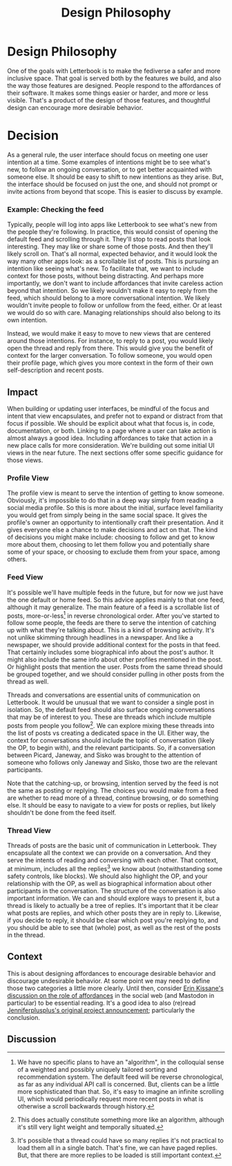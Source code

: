 ﻿---
title: Design Philosophy
code: adr-11
order: 11
discussionUrl: https://github.com/Letterbook/Letterbook/
statusHistory:
  - status: proposed
    date: 2024-12-13
---

# Design Philosophy

One of the goals with Letterbook is to make the fediverse a safer and more inclusive space. That goal is served both by the features we build, and also the way those features are designed. People respond to the affordances of their software. It makes some things easier or harder, and more or less visible. That's a product of the design of those features, and thoughtful design can encourage more desirable behavior.  

# Decision

As a general rule, the user interface should focus on meeting one user intention at a time. Some examples of intentions might be to see what's new, to follow an ongoing conversation, or to get better acquainted with someone else. It should be easy to shift to new intentions as they arise. But, the interface should be focused on just the one, and should not prompt or invite actions from beyond that scope. This is easier to discuss by example.

### Example: Checking the feed

Typically, people will log into apps like Letterbook to see what's new from the people they're following. In practice, this would consist of opening the default feed and scrolling through it. They'll stop to read posts that look interesting. They may like or share some of those posts. And then they'll likely scroll on. That's all normal, expected behavior, and it would look the way many other apps look: as a scrollable list of posts. This is pursuing an intention like seeing what's new. To facilitate that, we want to include context for those posts, without being distracting. And perhaps more importantly, we don't want to include affordances that invite careless action beyond that intention. So we likely wouldn't make it easy to reply from the feed, which should belong to a more conversational intention. We likely wouldn't invite people to follow or unfollow from the feed, either. Or at least we would do so with care. Managing relationships should also belong to its own intention.

Instead, we would make it easy to move to new views that are centered around those intentions. For instance, to reply to a post, you would likely open the thread and reply from there. This would give you the benefit of context for the larger conversation. To follow someone, you would open their profile page, which gives you more context in the form of their own self-description and recent posts. 

## Impact

When building or updating user interfaces, be mindful of the focus and intent that view encapsulates, and prefer not to expand or distract from that focus if possible. We should be explicit about what that focus is, in code, documentation, or both. Linking to a page where a user can take action is almost always a good idea. Including affordances to take that action in a new place calls for more consideration. We're building out some initial UI views in the near future. The next sections offer some specific guidance for those views.

### Profile View

The profile view is meant to serve the intention of getting to know someone. Obviously, it's impossible to do that in a deep way simply from reading a social media profile. So this is more about the initial, surface level familiarity you would get from simply being in the same social space. It gives the profile's owner an opportunity to intentionally craft their presentation. And it gives everyone else a chance to make decisions and act on that. The kind of decisions you might make include: choosing to follow and get to know more about them, choosing to let them follow you and potentially share some of your space, or choosing to exclude them from your space, among others.

### Feed View

It's possible we'll have multiple feeds in the future, but for now we just have the one default or home feed. So this advice applies mainly to that one feed, although it may generalize. The main feature of a feed is a scrollable list of posts, more-or-less[^1] in reverse chronological order. After you've started to follow some people, the feeds are there to serve the intention of catching up with what they're talking about. This is a kind of browsing activity. It's not unlike skimming through headlines in a newspaper. And like a newspaper, we should provide additional context for the posts in that feed. That certainly includes some biographical info about the post's author. It might also include the same info about other profiles mentioned in the post. Or highlight posts that mention the user. Posts from the same thread should be grouped together, and we should consider pulling in other posts from the thread as well.

Threads and conversations are essential units of communication on Letterbook. It would be unusual that we want to consider a single post in isolation. So, the default feed should also surface ongoing conversations that may be of interest to you. These are threads which include multiple posts from people you follow[^2]. We can explore mixing these threads into the list of posts vs creating a dedicated space in the UI. Either way, the context for conversations should include the topic of conversation (likely the OP, to begin with), and the relevant participants. So, if a conversation between Picard, Janeway, and Sisko was brought to the attention of someone who follows only Janeway and Sisko, those two are the relevant participants.

Note that the catching-up, or browsing, intention served by the feed is not the same as posting or replying. The choices you would make from a feed are whether to read more of a thread, continue browsing, or do something else. It should be easy to navigate to a view for posts or replies, but likely shouldn't be done from the feed itself.

### Thread View

Threads of posts are the basic unit of communication in Letterbook. They encapsulate all the context we can provide on a conversation. And they serve the intents of reading and conversing with each other. That context, at minimum, includes all the replies[^3] we know about (notwithstanding some safety controls, like blocks). We should also highlight the OP, and your relationship with the OP, as well as biographical information about other participants in the conversation. The structure of the conversation is also important information. We can and should explore ways to present it, but a thread is likely to actually be a tree of replies. It's important that it be clear what posts are replies, and which other posts they are in reply to. Likewise, if you decide to reply, it should be clear which post you're replying to, and you should be able to see that (whole) post, as well as the rest of the posts in the thread.

## Context

This is about designing affordances to encourage desirable behavior and discourage undesirable behavior. At some point we may need to define those two categories a little more clearly. Until then, consider [Erin Kissane's discussion on the role of affordances][affordance-loop] in the social web (and Mastodon in particular) to be essential reading. It's a good idea to also (re)read [Jenniferplusplus's original project announcement][starting-letterbook]; particularly the conclusion.

## Discussion

[^1]: We have no specific plans to have an "algorithm", in the colloquial sense of a weighted and possibly uniquely tailored sorting and recommendation system. The default feed will be reverse chronological, as far as any individual API call is concerned. But, clients can be a little more sophisticated than that. So, it's easy to imagine an infinite scrolling UI, which would periodically request more recent posts in what is otherwise a scroll backwards through history.
[^2]: This does actually constitute something more like an algorithm, although it's still very light weight and temporally situated.
[^3]: It's possible that a thread could have so many replies it's not practical to load them all in a single batch. That's fine, we can have paged replies. But, that there are more replies to be loaded is still important context.

[affordance-loop]: https://erinkissane.com/the-affordance-loop 
[starting-letterbook]: https://letterbook.com/blog/post/2023/8/16/starting-Letterbook.html